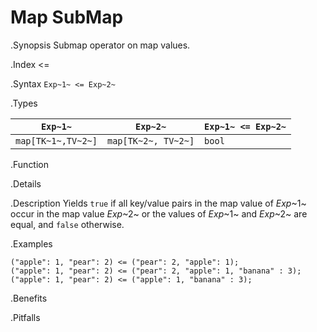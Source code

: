 # Map SubMap

.Synopsis
Submap operator on map values.

.Index
<=

.Syntax
`Exp~1~ <= Exp~2~`

.Types

| `Exp~1~`            |  `Exp~2~`             | `Exp~1~ <= Exp~2~`  |
| --- | --- | --- |
| `map[TK~1~,TV~2~]` |  `map[TK~2~, TV~2~]` | `bool`                |


.Function

.Details

.Description
Yields `true` if all key/value pairs in the map value of _Exp_~1~ occur in the map value _Exp_~2~
or the values of _Exp_~1~ and _Exp_~2~ are equal, and `false` otherwise.

.Examples
```rascal-shell
("apple": 1, "pear": 2) <= ("pear": 2, "apple": 1);
("apple": 1, "pear": 2) <= ("pear": 2, "apple": 1, "banana" : 3);
("apple": 1, "pear": 2) <= ("apple": 1, "banana" : 3);
```

.Benefits

.Pitfalls

